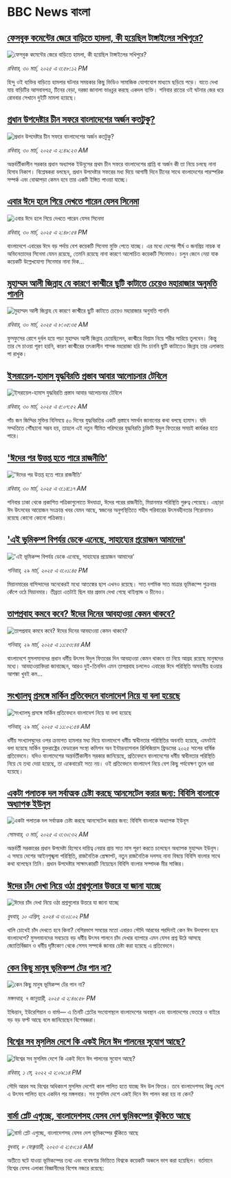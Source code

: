 # BBC News বাংলা## [ফেসবুক কমেন্টের জেরে বাড়িতে হামলা, কী হয়েছিল টাঙ্গাইলের সখিপুরে?](https://www.bbc.com/bengali/articles/c15vgp8w59lo?at_campaign=githubrss)![ফেসবুক কমেন্টের জেরে বাড়িতে হামলা, কী হয়েছিল টাঙ্গাইলের সখিপুরে?](https://ichef.bbci.co.uk/ace/standard/240/cpsprodpb/7f79/live/4b12fbd0-0d77-11f0-b234-07dc7691c360.jpg)_রবিবার, ৩০ মার্চ, ২০২৫ এ ৩:৫৮:১২ PM_হিন্দু ওই ব্যক্তির বাড়িতে হামলার ঘটনার সময়কার কিছু ভিডিও সামাজিক যোগাযোগ মাধ্যমে ছড়িয়ে পড়ে। যাতে দেখা যায় বাড়িটির আসবাবপত্র, টিনের বেড়া, দরজা জানালা ভাঙচুর করছে একদল ব্যক্তি। শনিবার রাতের ওই ঘটনার জের ধরে রোববার সেখানে দুইটি মামলা হয়েছে।## [প্রধান উপদেষ্টার চীন সফরে বাংলাদেশের অর্জন কতটুকু?](https://www.bbc.com/bengali/articles/c3d8dgd4v20o?at_campaign=githubrss)![প্রধান উপদেষ্টার চীন সফরে বাংলাদেশের অর্জন কতটুকু?](https://ichef.bbci.co.uk/ace/standard/240/cpsprodpb/2833/live/8a03ee60-0cb6-11f0-ac9f-c37d6fd89579.jpg)_রবিবার, ৩০ মার্চ, ২০২৫ এ ২:৪৯:২৩ AM_অন্তর্বর্তীকালীন সরকার প্রধান অধ্যাপক ইউনূসের প্রথম চীন সফরে বাংলাদেশের প্রাপ্তি বা অর্জন কী তা নিয়ে চলছে নানা হিসাব নিকাশ। বিশ্লেষকরা বলছেন, প্রধান উপদেষ্টার সফরের মধ্য দিয়ে আগামী দিনে চীনের সাথে বাংলাদেশের পারস্পরিক সম্পর্ক এবং বোঝাপড়া কেমন হবে তার একটি ইঙ্গিত পাওয়া যাচ্ছে।## [এবার ঈদে হলে গিয়ে দেখতে পারেন যেসব সিনেমা](https://www.bbc.com/bengali/articles/c75dnqpzexpo?at_campaign=githubrss)![এবার ঈদে হলে গিয়ে দেখতে পারেন যেসব সিনেমা](https://ichef.bbci.co.uk/ace/standard/240/cpsprodpb/e537/live/1a01c890-0d73-11f0-8a50-99fe12e1b0ff.jpg)_রবিবার, ৩০ মার্চ, ২০২৫ এ ২:৪৮:৫৪ PM_বাংলাদেশে এবারের ঈদে বড় পর্দায় বেশ কয়েকটি সিনেমা মুক্তি পেতে যাচ্ছে। এর মধ্যে দেশের শীর্ষ ও জনপ্রিয় নায়ক বা অভিনেতাদের সিনেমা যেমন রয়েছে, তেমনি রয়েছে নানা কারণে আলোচিত কয়েকটি সিনেমাও। চলুন জেনে নেয়া যাক কয়েকটি উল্লেখযোগ্য সিনেমার নানা দিক...## [মুহাম্মদ আলী জিন্নাহ যে কারণে কাশ্মীরে ছুটি কাটাতে চেয়েও মহারাজার অনুমতি পাননি](https://www.bbc.com/bengali/articles/cr4l9p6zp9po?at_campaign=githubrss)![মুহাম্মদ আলী জিন্নাহ যে কারণে কাশ্মীরে ছুটি কাটাতে চেয়েও মহারাজার অনুমতি পাননি](https://ichef.bbci.co.uk/ace/standard/240/cpsprodpb/7873/live/7a218690-aa39-11ef-8ab9-9192db313061.jpg)_রবিবার, ৩০ মার্চ, ২০২৫ এ ৮:০৫:৩৫ AM_ফুসফুসের রোগে দুর্বল হয়ে পড়া মুহাম্মদ আলী জিন্নাহ চেয়েছিলেন, কাশ্মীরে বিশ্রাম নিয়ে শরীর সারিয়ে তুলবেন। কিন্তু তার সে চাওয়া পূরণ হয়নি, কারণ কাশ্মীরের তৎকালীন শাসক মহারাজা হরি সিং চাননি ছুটি কাটাতেও জিন্নাহ তার এলাকায় পা রাখুক।## [ইসরায়েল-হামাস যুদ্ধবিরতি প্রস্তাব আবার আলোচনার টেবিলে](https://www.bbc.com/bengali/articles/cgjlv22xpwzo?at_campaign=githubrss)![ইসরায়েল-হামাস যুদ্ধবিরতি প্রস্তাব আবার আলোচনার টেবিলে](https://ichef.bbci.co.uk/ace/standard/240/cpsprodpb/248b/live/7b69e590-0d14-11f0-ba12-8d27eb561761.jpg)_রবিবার, ৩০ মার্চ, ২০২৫ এ ৫:০৭:৫২ AM_পাঁচ জন জিম্মির মুক্তির বিনিময়ে ৫০ দিনের যুদ্ধবিরতির একটি প্রস্তাবে সমর্থন জানানোর কথা বলছে হামাস। যদি সম্মতিতে পৌঁছানো সম্ভব হয়, তাহলে এই নতুন সীমিত পরিসরের যুদ্ধবিরতি চুক্তিটি ঈদুল ফিতরের সময়ই কার্যকর হতে পারে।## ['ঈদের পর উত্তপ্ত হতে পারে রাজনীতি'](https://www.bbc.com/bengali/articles/cnv5yqedev1o?at_campaign=githubrss)!['ঈদের পর উত্তপ্ত হতে পারে রাজনীতি'](https://ichef.bbci.co.uk/ace/standard/240/cpsprodpb/2190/live/e20e9650-0d10-11f0-b5f9-01346da7dc48.jpg)_রবিবার, ৩০ মার্চ, ২০২৫ এ ৩:১৪:১৭ AM_শনিবার ঢাকা থেকে প্রকাশিত পত্রিকাগুলোতে ঈদযাত্রা, ঈদের পরের রাজনীতি, মিয়ানমার পরিস্থিতি গুরুত্ব পেয়েছে। এছাড়া ঈদ উৎসবের আয়োজন সংক্রান্ত খবর যেমন আছে, স্বজনের অনুপস্থিতিতে শহীদ পরিবারের উৎসবহীনতার শিরোনামও রয়েছে কোনো কোনো পত্রিকায়।## ['এই ভূমিকম্প বিপর্যয় ডেকে এনেছে, সাহায্যের প্রয়োজন আমাদের'](https://www.bbc.com/bengali/articles/cd656973zejo?at_campaign=githubrss)!['এই ভূমিকম্প বিপর্যয় ডেকে এনেছে, সাহায্যের প্রয়োজন আমাদের'](https://ichef.bbci.co.uk/ace/standard/240/cpsprodpb/10ac/live/a67044f0-0c83-11f0-ac9f-c37d6fd89579.jpg)_শনিবার, ২৯ মার্চ, ২০২৫ এ ৩:০১:৪৫ PM_মিয়ানমারের বাসিন্দাদের অনেকেরই মধ্যে আতঙ্কের ছাপ এখনও রয়েছে। সাত দশমিক সাত মাত্রার ভূমিকম্পে শুক্রবার কেঁপে ওঠে মিয়ানমার। তীব্রতা এতটাই ছিল যার প্রভাব দেখা গেছে থাইল্যান্ড ও চীনেও।## [তাপপ্রবাহ কমবে কবে? ঈদের দিনের আবহাওয়া কেমন থাকবে?](https://www.bbc.com/bengali/articles/c9wpw4gyzxyo?at_campaign=githubrss)![তাপপ্রবাহ কমবে কবে? ঈদের দিনের আবহাওয়া কেমন থাকবে?](https://ichef.bbci.co.uk/ace/standard/240/cpsprodpb/8991/live/858c4590-0c8d-11f0-ba12-8d27eb561761.jpg)_শনিবার, ২৯ মার্চ, ২০২৫ এ ১১:৫৩:৪৪ AM_বাংলাদেশে মুসলমানদের প্রধান ধর্মীয় উৎসব ঈদুল ফিতরের দিন আবহাওয়া কেমন থাকবে তা নিয়ে আগ্রহ রয়েছে মানুষদের মধ্যে। আবহাওয়াবিদরা জানাচ্ছেন, আরও দুই-তিনদিন এমন তাপপ্রবাহ চললেও এবারের ঈদে পরিস্থিতি অসহনীয় হওয়ার আশঙ্কা খুবই কম...## [সংখ্যালঘু প্রসঙ্গে মার্কিন প্রতিবেদনে বাংলাদেশ নিয়ে যা বলা হয়েছে](https://www.bbc.com/bengali/articles/ce343p92n1no?at_campaign=githubrss)![সংখ্যালঘু প্রসঙ্গে মার্কিন প্রতিবেদনে বাংলাদেশ নিয়ে যা বলা হয়েছে](https://ichef.bbci.co.uk/ace/standard/240/cpsprodpb/ae56/live/4baddaf0-0c74-11f0-ac9f-c37d6fd89579.jpg)_শনিবার, ২৯ মার্চ, ২০২৫ এ ১১:০২:৫৪ AM_ধর্মীয় সংখ্যালঘুদের ওপর ক্রমাগত হামলার মধ্য দিয়ে বাংলাদেশে ধর্মীয় স্বাধীনতার পরিস্থিতির অবনতি হয়েছে, এমনটাই বলা হয়েছে মার্কিন যুক্তরাষ্ট্রের ফেডারেল সংস্থা কমিশন অন ইন্টারন্যাশনাল রিলিজিয়াস ফ্রিডমের ২০২৫ সালের বার্ষিক প্রতিবেদনে। যদিও বাংলাদেশের অন্তর্বর্তীকালীন সরকার জানিয়েছে, প্রতিবেদনে বাংলাদেশের ধর্মীয় স্বাধীনতার পরিস্থিতি নিয়ে যে তথ্য দেয়া হয়েছে, তা একেবারেই সত্য নয়।  ওই প্রতিবেদনে বাংলাদেশ নিয়ে বেশ কিছু পর্যবেক্ষণ তুলে ধরা হয়েছে।## [একটা পলাতক দল সর্বাত্মক চেষ্টা করছে আনসেটেল করার জন্য:  বিবিসি বাংলাকে অধ্যাপক ইউনূস ](https://www.bbc.com/bengali/articles/cn4yy9gr8dlo?at_campaign=githubrss)![একটা পলাতক দল সর্বাত্মক চেষ্টা করছে আনসেটেল করার জন্য:  বিবিসি বাংলাকে অধ্যাপক ইউনূস ](https://ichef.bbci.co.uk/ace/standard/240/cpsprodpb/62c1/live/00c95a20-f5bb-11ef-896e-d7e7fb1719a4.jpg)_সোমবার, ৩ মার্চ, ২০২৫ এ ৩:৩০:৩২ AM_অন্তর্বর্তী সরকারের প্রধান উপদেষ্টা হিসেবে দায়িত্ব নেয়ার প্রায় সাত মাস পূরণ করতে চলেছেন অধ্যাপক মুহাম্মদ ইউনূস। এ সময়ে দেশের আইনশৃঙ্খলা পরিস্থিতি, রাজনৈতিক প্রেক্ষাপট, নতুন রাজনৈতিক দলসহ নানা বিষয়ে বিবিসি বাংলার সাথে কথা বলেছেন তিনি। প্রধান উপদেষ্টার সাক্ষাৎকারটি নিয়েছেন বিবিসি বাংলার সম্পাদক মীর সাব্বির।## [ঈদের চাঁদ দেখা নিয়ে ওঠা প্রশ্নগুলোর উত্তরে যা জানা যাচ্ছে](https://www.bbc.com/bengali/articles/cd18y0w1jlno?at_campaign=githubrss)![ঈদের চাঁদ দেখা নিয়ে ওঠা প্রশ্নগুলোর উত্তরে যা জানা যাচ্ছে](https://ichef.bbci.co.uk/ace/standard/240/cpsprodpb/5793/live/ce1e0480-f742-11ee-97f7-e98b193ef1b8.jpg)_বুধবার, ১০ এপ্রিল, ২০২৪ এ ৩:০১:০২ PM_খালি চোখেই চাঁদ দেখতে হবে কিনা? বেশিরভাগ সময়ের মতো এবারও সৌদি আরবের পরদিনই কেন ঈদ উদযাপন হবে বাংলাদেশে? মুসলমানদের সবচেয়ে বড় ধর্মীয় উৎসব পালনে চাঁদ দেখার ব্যাপারে এমন যেসব প্রশ্ন উঠে আসছে জ্যোতির্বিজ্ঞান ও ধর্মীয় দৃষ্টিকোণ থেকে সেসব সম্পর্কে জানার চেষ্টা করা হয়েছে এ প্রতিবেদনে।## [কেন কিছু মানুষ ভূমিকম্প টের পান না?](https://www.bbc.com/bengali/articles/cgj631x90g8o?at_campaign=githubrss)![কেন কিছু মানুষ ভূমিকম্প টের পান না?](https://ichef.bbci.co.uk/ace/standard/240/cpsprodpb/6735/live/c9e2d910-ccec-11ef-9037-831caed8b0db.jpg)_মঙ্গলবার, ৭ জানুয়ারী, ২০২৫ এ ২:৪৬:৫৮ PM_ইন্ডিয়ান, ইউরেশিয়ান ও বার্মা— এ তিনটি প্লেটের সংযোগস্থলে বাংলাদেশের অবস্থান এবং বাংলাদেশের ভেতরে ও বাইরে বড় বড় ফল্ট আছে বলে জানিয়েছেন বিশেষজ্ঞরা।## [বিশ্বের সব মুসলিম দেশে কি একই দিনে ঈদ পালনের সুযোগ আছে?](https://www.bbc.com/bengali/news-61292110?at_campaign=githubrss)![বিশ্বের সব মুসলিম দেশে কি একই দিনে ঈদ পালনের সুযোগ আছে?](https://ichef.bbci.co.uk/ace/standard/240/cpsprodpb/afdb/live/859102b0-0c9c-11f0-ac9f-c37d6fd89579.jpg)_রবিবার, ১ মে, ২০২২ এ ২:০৯:১৪ PM_সৌদি আরব সহ বিশ্বের অধিকাংশ মুসলিম দেশেই কাল পালিত হতে যাচ্ছে ঈদ উল ফিতর। তবে বাংলাদেশসহ কিছু দেশে এ উৎসব পালিত হবে একদিন পর মঙ্গলবার। সব মুসলিম দেশে একই দিনে ঈদ পালন করা হয় না কেন?## [বার্মা প্লেট এগুচ্ছে, বাংলাদেশসহ  যেসব দেশ ভূমিকম্পের ঝুঁকিতে আছে ](https://www.bbc.com/bengali/articles/cpd4xzx7y8ro?at_campaign=githubrss)![বার্মা প্লেট এগুচ্ছে, বাংলাদেশসহ  যেসব দেশ ভূমিকম্পের ঝুঁকিতে আছে ](https://ichef.bbci.co.uk/ace/standard/240/cpsprodpb/938e/live/df8e47d0-a6f7-11ed-8f65-71bfa0525ce3.jpg)_বুধবার, ৮ ফেব্রুয়ারী, ২০২৩ এ ২:৫০:১৪ AM_অতীতে ঘটে যাওয়া ভূমিকম্পের তথ্য এবং গবেষণার ভিত্তিতে বিশ্বকে কয়েকটি অঞ্চলে ভাগ করা হয়েছিল।   বর্তমানে বিশ্বের যেসব এলাকা বিজ্ঞানীদের বিশেষ নজরে রয়েছে:
